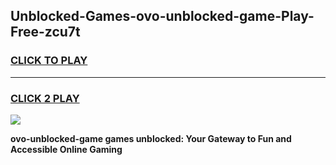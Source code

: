 
## Unblocked-Games-ovo-unblocked-game-Play-Free-zcu7t
<h3>
<a href="https://premium76.site?title=ovo-unblocked-game&ref=10A">CLICK TO PLAY</a></h3>
<hr>

<h3>
<a href="https://premium76.site?title=ovo-unblocked-game&ref=10A">CLICK 2 PLAY</a>
  
</h3>

<a href="https://premium76.site?title=ovo-unblocked-game&ref=10A"><img src="https://clearcache.store/games.png"></a>


**ovo-unblocked-game games unblocked: Your Gateway to Fun and Accessible Online Gaming**
